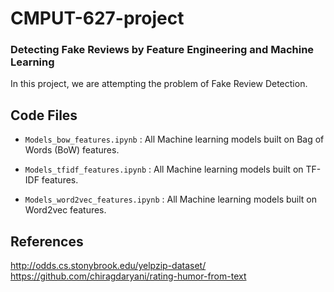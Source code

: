 # CMPUT-627-project

### Detecting Fake Reviews by Feature Engineering and Machine Learning


In this project, we are attempting the problem of Fake Review Detection.

## Code Files

* `Models_bow_features.ipynb` : All Machine learning models built on Bag of Words (BoW) features.

* `Models_tfidf_features.ipynb` : All Machine learning models built on TF-IDF features.

* `Models_word2vec_features.ipynb` : All Machine learning models built on Word2vec features.


## References
http://odds.cs.stonybrook.edu/yelpzip-dataset/
https://github.com/chiragdaryani/rating-humor-from-text
